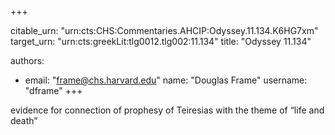 +++


citable_urn: "urn:cts:CHS:Commentaries.AHCIP:Odyssey.11.134.K6HG7xm"
target_urn: "urn:cts:greekLit:tlg0012.tlg002:11.134"
title: "Odyssey 11.134"

authors:
- email: "frame@chs.harvard.edu"
  name: "Douglas Frame"
  username: "dframe"
+++

<p>evidence for connection of prophesy of Teiresias with the theme of “life and death”</p>